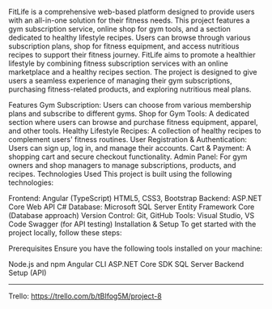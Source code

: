FitLife is a comprehensive web-based platform designed to provide users with an all-in-one solution for their fitness needs. 
This project features a gym subscription service, online shop for gym tools, and a section dedicated to healthy lifestyle recipes. 
Users can browse through various subscription plans, shop for fitness equipment, and access nutritious recipes to support their fitness journey.
FitLife aims to promote a healthier lifestyle by combining fitness subscription services with an online marketplace and a healthy recipes section. 
The project is designed to give users a seamless experience of managing their gym subscriptions, purchasing fitness-related products, and exploring nutritious meal plans.

Features
Gym Subscription: Users can choose from various membership plans and subscribe to different gyms.
Shop for Gym Tools: A dedicated section where users can browse and purchase fitness equipment, apparel, and other tools.
Healthy Lifestyle Recipes: A collection of healthy recipes to complement users' fitness routines.
User Registration & Authentication: Users can sign up, log in, and manage their accounts.
Cart & Payment: A shopping cart and secure checkout functionality.
Admin Panel: For gym owners and shop managers to manage subscriptions, products, and recipes.
Technologies Used
This project is built using the following technologies:

Frontend:
Angular (TypeScript)
HTML5, CSS3, Bootstrap
Backend:
ASP.NET Core Web API
C#
Database:
Microsoft SQL Server
Entity Framework Core (Database approach)
Version Control:
Git, GitHub
Tools:
Visual Studio, VS Code
Swagger (for API testing)
Installation & Setup
To get started with the project locally, follow these steps:

Prerequisites
Ensure you have the following tools installed on your machine:

Node.js and npm
Angular CLI
ASP.NET Core SDK
SQL Server
Backend Setup (API)


--------
Trello:  https://trello.com/b/tBIfog5M/project-8

